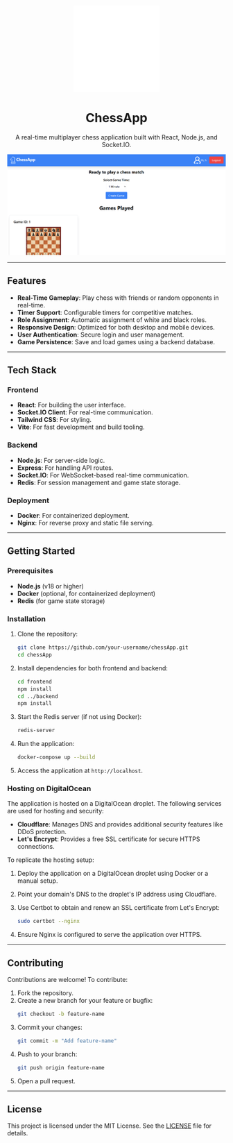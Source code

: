 <p align="center">
  <img src="./frontend/public/chess.svg" width="200" height="200" alt="ChessApp Logo"/>
</p>

<h1 align="center">ChessApp</h1>

<p align="center">
  A real-time multiplayer chess application built with React, Node.js, and Socket.IO.
</p>

![ChessApp Screenshot](./frontend/public/chess.png)

---

## Features

- **Real-Time Gameplay**: Play chess with friends or random opponents in real-time.
- **Timer Support**: Configurable timers for competitive matches.
- **Role Assignment**: Automatic assignment of white and black roles.
- **Responsive Design**: Optimized for both desktop and mobile devices.
- **User Authentication**: Secure login and user management.
- **Game Persistence**: Save and load games using a backend database.

---

## Tech Stack

### Frontend
- **React**: For building the user interface.
- **Socket.IO Client**: For real-time communication.
- **Tailwind CSS**: For styling.
- **Vite**: For fast development and build tooling.

### Backend
- **Node.js**: For server-side logic.
- **Express**: For handling API routes.
- **Socket.IO**: For WebSocket-based real-time communication.
- **Redis**: For session management and game state storage.

### Deployment
- **Docker**: For containerized deployment.
- **Nginx**: For reverse proxy and static file serving.

---

## Getting Started

### Prerequisites
- **Node.js** (v18 or higher)
- **Docker** (optional, for containerized deployment)
- **Redis** (for game state storage)

### Installation

1. Clone the repository:
   ```bash
   git clone https://github.com/your-username/chessApp.git
   cd chessApp
   ```

2. Install dependencies for both frontend and backend:
   ```bash
   cd frontend
   npm install
   cd ../backend
   npm install
   ```

3. Start the Redis server (if not using Docker):
   ```bash
   redis-server
   ```

4. Run the application:
   ```bash
   docker-compose up --build
   ```

5. Access the application at `http://localhost`.



### Hosting on DigitalOcean

The application is hosted on a DigitalOcean droplet. The following services are used for hosting and security:

- **Cloudflare**: Manages DNS and provides additional security features like DDoS protection.
- **Let's Encrypt**: Provides a free SSL certificate for secure HTTPS connections.

To replicate the hosting setup:

1. Deploy the application on a DigitalOcean droplet using Docker or a manual setup.
2. Point your domain's DNS to the droplet's IP address using Cloudflare.
3. Use Certbot to obtain and renew an SSL certificate from Let's Encrypt:
   ```bash
   sudo certbot --nginx
   ```

4. Ensure Nginx is configured to serve the application over HTTPS.

---

## Contributing

Contributions are welcome! To contribute:

1. Fork the repository.
2. Create a new branch for your feature or bugfix:
   ```bash
   git checkout -b feature-name
   ```
3. Commit your changes:
   ```bash
   git commit -m "Add feature-name"
   ```
4. Push to your branch:
   ```bash
   git push origin feature-name
   ```
5. Open a pull request.

---

## License

This project is licensed under the MIT License. See the [LICENSE](./LICENSE) file for details.
